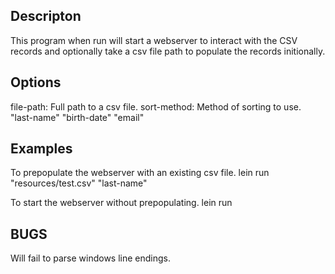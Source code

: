## Descripton

This program when run will start a webserver to interact with the CSV records and optionally take a csv file path to populate the records initionally.

## Options

file-path: Full path to a csv file.
sort-method: Method of sorting to use. "last-name" "birth-date" "email"

## Examples

To prepopulate the webserver with an existing csv file.
lein run "resources/test.csv" "last-name"

To start the webserver without prepopulating.
lein run 

## BUGS

Will fail to parse windows line endings.
